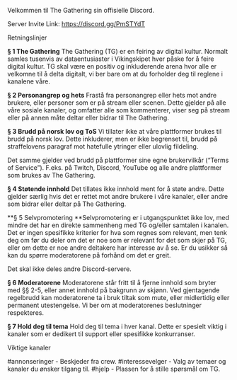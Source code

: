 Velkommen til The Gathering sin offisielle Discord.

Server Invite Link: https://discord.gg/PmSTYdT

Retningslinjer

**§ 1 The Gathering**
The Gathering (TG) er en feiring av digital kultur. Normalt samles tusenvis av dataentusiaster i Vikingskipet hver påske for å feire digital kultur. TG skal være en positiv og inkluderende arena hvor alle er velkomne til å delta digitalt, vi ber bare om at du forholder deg til reglene i kanalene våre. 

**§ 2 Personangrep og hets**
Frastå fra personangrep eller hets mot andre brukere, eller personer som er på stream eller scenen. Dette gjelder på alle våre sosiale kanaler, og omfatter alle som kommenterer, viser seg på stream eller på annen måte deltar eller bidrar til The Gathering. 

**§ 3 Brudd på norsk lov og ToS**
Vi tillater ikke at våre plattformer brukes til brudd på norsk lov. Dette inkluderer, men er ikke begrenset til, brudd på straffelovens paragraf mot hatefulle ytringer eller ulovlig fildeling. 

Det samme gjelder ved brudd på plattformer sine egne brukervilkår (“Terms of Service”). F.eks. på Twitch, Discord, YouTube og alle andre plattformer som brukes av The Gathering.

**§ 4 Støtende innhold**
Det tillates ikke innhold ment for å støte andre. Dette gjelder særlig hvis det er rettet mot andre brukere i våre kanaler, eller andre som bidrar eller deltar på The Gathering. 

**§ 5 Selvpromotering
**Selvpromotering er i utgangspunktet ikke lov, med mindre det har en direkte sammenheng med TG og/eller samtalen i kanalen. Det er ingen spesifikke kriterier for hva som regnes som relevant, men tenk deg om før du deler om det er noe som er relevant for det som skjer på TG, eller om dette er noe andre deltakere har interesse av å se. Er du usikker så kan du spørre moderatorene på forhånd om det er greit. 

Det skal ikke deles andre Discord-servere. 

**§ 6 Moderatorene**
Moderatorene står fritt til å fjerne innhold som bryter med §§ 2-5, eller annet innhold på bakgrunn av skjønn. Ved gjentagende regelbrudd kan moderatorene ta i bruk tiltak som mute, eller midlertidig eller permanent utestengelse. Vi ber om at moderatorenes beslutninger respekteres. 

**§ 7 Hold deg til tema**
Hold deg til tema i hver kanal. Dette er spesielt viktig i kanaler som er dedikert til support eller spesifikke konkurranser.

Viktige kanaler

#annonseringer - Beskjeder fra crew.
#interessevelger - Valg av temaer og kanaler du ønsker tilgang til.
#hjelp - Plassen for å stille spørsmål om TG.